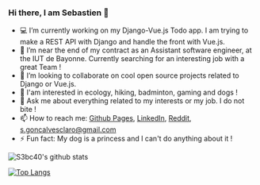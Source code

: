 ### Hi there, I am Sebastien 👋

- :computer: I’m currently working on my Django-Vue.js Todo app. I am trying to make a REST API with Django and handle the front with Vue.js.
- :loudspeaker: I’m near the end of my contract as an Assistant software engineer, at the IUT de Bayonne. Currently searching for an interesting job with a great Team !
- :busts_in_silhouette: I’m looking to collaborate on cool open source projects related to Django or Vue.js.
- :stars: I'am interested in ecology, hiking, badminton, gaming and dogs !
- 💬 Ask me about everything related to my interests or my job. I do not bite !
- 📫 How to reach me: [Github Pages](https://s3bc40.github.io/), [LinkedIn](https://www.linkedin.com/in/sgoncalvesclaro-bioinfo/), [Reddit](https://www.reddit.com/user/s3bc40), [s.goncalvesclaro@gmail.com](mailto:s.goncalvesclaro@gmail.com)
- ⚡ Fun fact: My dog is a princess and I can't do anything about it !  

![S3bc40's github stats](https://github-readme-stats.vercel.app/api?username=s3bc40&show_icons=true&theme=synthwave)

[![Top Langs](https://github-readme-stats.vercel.app/api/top-langs/?username=s3bc40&hide=html,jupyter-notebook&exclude_repo=kaggle_competitions&langs_count=5)](https://github.com/anuraghazra/github-readme-stats)
